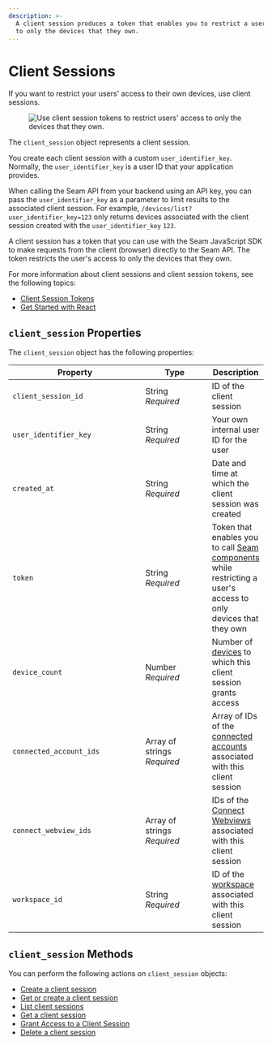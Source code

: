 ```yaml
---
description: >-
  A client session produces a token that enables you to restrict a user's access
  to only the devices that they own.
---
```


# Client Sessions

If you want to restrict your users' access to their own devices, use client sessions.

<figure><img src="../../.gitbook/assets/client-session-diagram.png" alt="Use client session tokens to restrict users&#x27; access to only the devices that they own."><figcaption></figcaption></figure>

The `client_session` object represents a client session.

You create each client session with a custom `user_identifier_key`. Normally, the `user_identifier_key` is a user ID that your application provides.

When calling the Seam API from your backend using an API key, you can pass the `user_identifier_key` as a parameter to limit results to the associated client session. For example, `/devices/list?user_identifier_key=123` only returns devices associated with the client session created with the `user_identifier_key` `123`.

A client session has a token that you can use with the Seam JavaScript SDK to make requests from the client (browser) directly to the Seam API. The token restricts the user's access to only the devices that they own.

For more information about client sessions and client session tokens, see the following topics:

* [Client Session Tokens](../../core-concepts/authentication/client-session-tokens/)
* [Get Started with React](../../seam-components/overview/get-started-with-react-components-and-client-session-tokens.md)

## `client_session` Properties

The `client_session` object has the following properties:

<table><thead><tr><th width="272">Property</th><th width="132">Type</th><th>Description</th></tr></thead><tbody><tr><td><code>client_session_id</code></td><td>String<br><em>Required</em></td><td>ID of the client session</td></tr><tr><td><code>user_identifier_key</code></td><td>String<br><em>Required</em></td><td>Your own internal user ID for the user</td></tr><tr><td><code>created_at</code></td><td>String<br><em>Required</em></td><td>Date and time at which the client session was created</td></tr><tr><td><code>token</code></td><td>String<br><em>Required</em></td><td>Token that enables you to call <a href="https://github.com/seamapi/api-docs/blob/main/docs/api-clients/client-sessions/broken-reference/README.md">Seam components</a> while restricting a user's access to only devices that they own</td></tr><tr><td><code>device_count</code></td><td>Number<br><em>Required</em></td><td>Number of <a href="../../core-concepts/devices/">devices</a> to which this client session grants access</td></tr><tr><td><code>connected_account_ids</code></td><td>Array of strings<br><em>Required</em></td><td>Array of IDs of the <a href="../connected-accounts/">connected accounts</a> associated with this client session</td></tr><tr><td><code>connect_webview_ids</code></td><td>Array of strings<br><em>Required</em></td><td>IDs of the <a href="../../core-concepts/connect-webviews/">Connect Webviews</a> associated with this client session</td></tr><tr><td><code>workspace_id</code></td><td>String<br><em>Required</em></td><td>ID of the <a href="../../core-concepts/workspaces/">workspace</a> associated with this client session</td></tr></tbody></table>

## `client_session` Methods

You can perform the following actions on `client_session` objects:

* [Create a client session](create-a-client-session.md)
* [Get or create a client session](get-or-create-a-client-session.md)
* [List client sessions](list.md)
* [Get a client session](get-a-client-session.md)
* [Grant Access to a Client Session](grant-access-to-a-client-session.md)
* [Delete a client session](delete-a-client-session.md)

